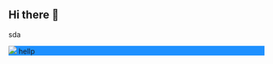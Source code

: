 ## Hi there 👋

<p>
  sda
</p>
<div style="background-color:DodgerBlue;">
  <img src="https://cdn3.emoji.gg/emojis/50874-kjcatdance.gif"></img>
  hellp
</div>
<!--
**sathish851/sathish851** is a ✨ _special_ ✨ repository because its `README.md` (this file) appears on your GitHub profile.

Here are some ideas to get you started:
 s
- 🔭 I’m currently working on ...
- 🌱 I’m currently learning ...
- 👯 I’m looking to collaborate on ...
- 🤔 I’m looking for help with ...
- 💬 Ask me about ...
- 📫 How to reach me: ...
- 😄 Pronouns: ...
- ⚡ Fun fact: ...
-->

